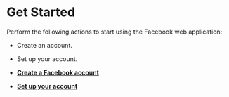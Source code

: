 # Get Started

Perform the following actions to start using the Facebook web application:

-   Create an account.
-   Set up your account.

-   **[Create a Facebook account](Create_a_Facebook_account.md)**  

-   **[Set up your account](setup_account.md)**  


